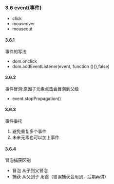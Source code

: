 ### 3.6 event(事件)
- click
- mouseover
- mouseout
#### 3.6.1
事件的写法
- dom.onclick
- dom.addEventListener(event, function (){},false)
#### 3.6.2
事件冒泡:原因子元素点击会冒泡到父级
- event.stopPropagation()
#### 3.6.3
事件委托
1. 避免重复多个事件
2. 未来元素也可以加上事件
#### 3.6.4
冒泡捕获区别
- 冒泡 从子到父冒泡
- 捕获 从父到子 用途（错误捕获会用到，后期再讲）
